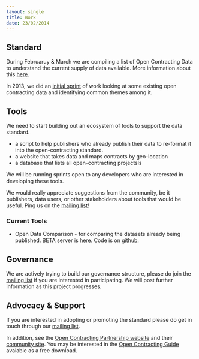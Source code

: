 ```yaml
---
layout: single
title: Work
date: 23/02/2014
---
```

## Standard
During Februaruy & March we are compiling a list of Open Contracting Data to understand
the current supply of data available. More information about this [here](/pages/notes/datasets/). 

In 2013, we did an [initial sprint](/pages/notes/firstsprint.html) of work looking at some existing open contracting 
data and identifying common themes among it.

## Tools
We need to start building out an ecosystem of tools to support the data standard.

* a script to help publishers who already publish their data to re-format it into the open-contracting standard. 
* a website that takes data and maps contracts by geo-location
* a database that lists all open-contracting projectsls

We will be running sprints open to any developers who are interested in developing these
tools. 

We would really appreciate suggestions from the community, be it publishers, data users, or other stakeholders
about tools that would be useful. Ping us on the [mailing list](/pages/community.html)! 

### Current Tools

* Open Data Comparison - for comparing the datasets already being published.  BETA server is [here](http://ocds.stage.aptivate.org/opendatacomparison).  Code is on [github](http://github.com/open-contracting/opendatacomparison).

## Governance
We are actively trying to build our governance structure, please do join the [mailing list](/pages/community.html) if you
are interested in participating. We will post further information as this project progresses.

## Advocacy & Support
If you are interested in adopting or promoting the standard please do get in touch through 
our [mailing list](/pages/community.html).

In addition, see the [Open Contracting Partnership website](http://www.open-contracting.org/home-v1) and
their [community site](http://pro-act.org/). You may be interested in the [Open Contracting Guide](http://www.open-contracting.org/open_contracting_guide)
avaiable as a free download.
